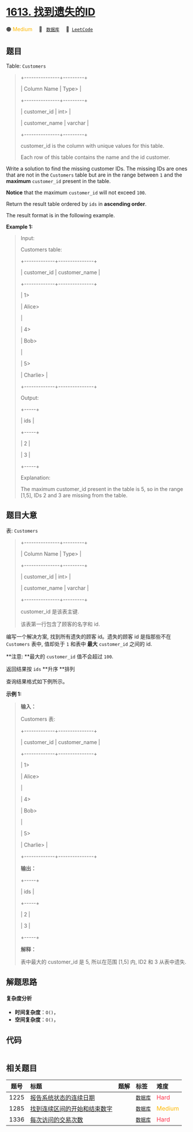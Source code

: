 # [1613. 找到遗失的ID](https://leetcode.com/problems/find-the-missing-ids)

🟠 <font color=#ffb800>Medium</font>&emsp; 🔖&ensp; [`数据库`](/tag/database.md)&emsp; 🔗&ensp;[`LeetCode`](https://leetcode.com/problems/find-the-missing-ids)

## 题目

Table: `Customers`

> 
> 
> 
> 
> 
> +---------------+---------+
> 
> | Column Name   | Type> 
> |
> 
> +---------------+---------+
> 
> | customer_id   | int> 
>  |
> 
> | customer_name | varchar |
> 
> +---------------+---------+
> 
> customer_id is the column with unique values for this table.
> 
> Each row of this table contains the name and the id customer.
> 
> 



Write a solution to find the missing customer IDs. The missing IDs are ones
that are not in the `Customers` table but are in the range between `1` and the
**maximum** `customer_id` present in the table.

**Notice** that the maximum `customer_id` will not exceed `100`.

Return the result table ordered by `ids` in **ascending order**.

The result format is in the following example.



**Example 1:**

> Input: 
> 
> Customers table:
> 
> +-------------+---------------+
> 
> | customer_id | customer_name |
> 
> +-------------+---------------+
> 
> | 1> 
> > 
>    | Alice> 
> > 
>  |
> 
> | 4> 
> > 
>    | Bob> 
> > 
>    |
> 
> | 5> 
> > 
>    | Charlie> 
>    |
> 
> +-------------+---------------+
> 
> Output: 
> 
> +-----+
> 
> | ids |
> 
> +-----+
> 
> | 2   |
> 
> | 3   |
> 
> +-----+
> 
> Explanation: 
> 
> The maximum customer_id present in the table is 5, so in the range [1,5], IDs 2 and 3 are missing from the table.
> 
> 


## 题目大意

表: `Customers`

> 
> 
> 
> 
> 
> +---------------+---------+
> 
> | Column Name   | Type> 
> |
> 
> +---------------+---------+
> 
> | customer_id   | int> 
>  |
> 
> | customer_name | varchar |
> 
> +---------------+---------+
> 
> customer_id 是该表主键.
> 
> 该表第一行包含了顾客的名字和 id.
> 
> 



编写一个解决方案, 找到所有遗失的顾客 id。遗失的顾客 id 是指那些不在 `Customers` 表中, 值却处于 `1` 和表中 **最大**
`customer_id` 之间的 id.

**注意:  **最大的 `customer_id` 值不会超过 `100`.

返回结果按 `ids` **升序  **排列

查询结果格式如下例所示。



**示例 1:**

> 
> 
> 
> 
> 
> **输入：**
> 
> Customers 表:
> 
> +-------------+---------------+
> 
> | customer_id | customer_name |
> 
> +-------------+---------------+
> 
> | 1> 
> > 
>    | Alice> 
> > 
>  |
> 
> | 4> 
> > 
>    | Bob> 
> > 
>    |
> 
> | 5> 
> > 
>    | Charlie> 
>    |
> 
> +-------------+---------------+
> 
> **输出：**
> 
> +-----+
> 
> | ids |
> 
> +-----+
> 
> | 2   |
> 
> | 3   |
> 
> +-----+
> 
> **解释：**
> 
> 表中最大的 customer_id 是 5, 所以在范围 [1,5] 内, ID2 和 3 从表中遗失.


## 解题思路

#### 复杂度分析

- **时间复杂度**：`O()`，
- **空间复杂度**：`O()`，

## 代码

```javascript

```

## 相关题目

<!-- prettier-ignore -->
| 题号 | 标题 | 题解 | 标签 | 难度 |
| :------: | :------ | :------: | :------ | :------ |
| 1225 | [报告系统状态的连续日期](https://leetcode.com/problems/report-contiguous-dates) |  |  [`数据库`](/tag/database.md) | <font color=#ff334b>Hard</font> |
| 1285 | [找到连续区间的开始和结束数字](https://leetcode.com/problems/find-the-start-and-end-number-of-continuous-ranges) |  |  [`数据库`](/tag/database.md) | <font color=#ffb800>Medium</font> |
| 1336 | [每次访问的交易次数](https://leetcode.com/problems/number-of-transactions-per-visit) |  |  [`数据库`](/tag/database.md) | <font color=#ff334b>Hard</font> |